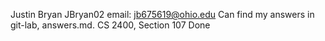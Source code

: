 Justin Bryan
JBryan02
email: jb675619@ohio.edu
Can find my answers in git-lab, answers.md.
CS 2400, Section 107
Done